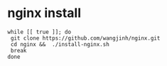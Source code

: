 # nginx install
```
while [[ true ]]; do
 git clone https://github.com/wangjinh/nginx.git
 cd nginx &&  ./install-nginx.sh 
 break
done
```
